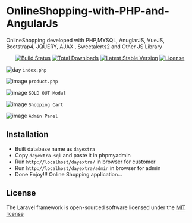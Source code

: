 # OnlineShopping-with-PHP-and-AngularJs
OnlineShopping developed with PHP,MYSQL, AnuglarJS, VueJS, Bootstrap4,  JQUERY, AJAX , Sweetalerts2 and Other JS Library




<p align="center">
<a href="https://travis-ci.org/laravel/framework"><img src="https://travis-ci.org/laravel/framework.svg" alt="Build Status"></a>
<a href="https://packagist.org/packages/laravel/framework"><img src="https://poser.pugx.org/laravel/framework/d/total.svg" alt="Total Downloads"></a>
<a href="https://packagist.org/packages/laravel/framework"><img src="https://poser.pugx.org/laravel/framework/v/stable.svg" alt="Latest Stable Version"></a>
<a href="https://packagist.org/packages/laravel/framework"><img src="https://poser.pugx.org/laravel/framework/license.svg" alt="License"></a>

</p>

![day](https://user-images.githubusercontent.com/29988949/57095418-a68c1200-6cc7-11e9-8c1e-c581c6a362a7.PNG)
`index.php`

![image](https://user-images.githubusercontent.com/29988949/57096124-54e48700-6cc9-11e9-8f3c-c52441975fe3.png)
`product.php`

![image](https://user-images.githubusercontent.com/29988949/57096550-6e3a0300-6cca-11e9-9dc7-8adf6077509f.png)
`SOLD OUT Modal`

![image](https://user-images.githubusercontent.com/29988949/57097017-75154580-6ccb-11e9-9c1a-c0811c6e3cff.png)
`Shopping Cart`

![image](https://user-images.githubusercontent.com/29988949/57096349-e8b65300-6cc9-11e9-8f9b-a1fe64e2c156.png)
`Admin Panel`


## Installation
 - Built database name as `dayextra`
 - Copy `dayextra.sql` and paste it in phpmyadmin
 - Run `http://localhost/dayextra/` in browser for customer
 - Run `http://localhost/dayextra/admin` in browser for admin
 - Done Enjoy!!! Online Shopping application...
  

## License

The Laravel framework is open-sourced software licensed under the [MIT license](https://opensource.org/licenses/MIT)
